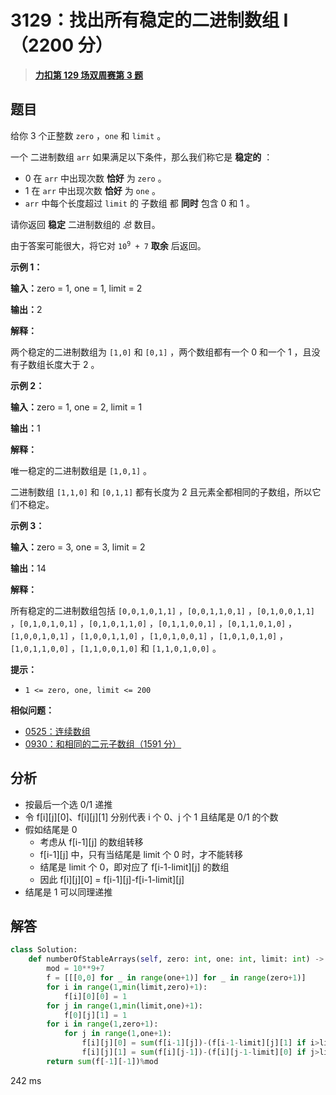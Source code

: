 # 3129：找出所有稳定的二进制数组 I（2200 分）


> <u>**[力扣第 129 场双周赛第 3 题](https://leetcode.cn/problems/find-all-possible-stable-binary-arrays-i/)**</u>

## 题目

<p>给你 3 个正整数 <code>zero</code> ，<code>one</code> 和 <code>limit</code> 。</p>

<p>一个 <span data-keyword="binary-array">二进制数组</span> <code>arr</code> 如果满足以下条件，那么我们称它是 <strong>稳定的</strong> ：</p>

<ul>
<li>0 在 <code>arr</code> 中出现次数 <strong>恰好</strong> 为<strong> </strong><code>zero</code> 。</li>
<li>1 在 <code>arr</code> 中出现次数 <strong>恰好</strong> 为 <code>one</code> 。</li>
<li><code>arr</code> 中每个长度超过 <code>limit</code> 的 <span data-keyword="subarray-nonempty">子数组</span> 都 <strong>同时</strong> 包含 0 和 1 。</li>
</ul>

<p>请你返回 <strong>稳定</strong> 二进制数组的 <em>总</em> 数目。</p>

<p>由于答案可能很大，将它对 <code>10<sup>9</sup> + 7</code> <b>取余</b> 后返回。</p>



<p><strong class="example">示例 1：</strong></p>

<div class="example-block">
<p><span class="example-io"><b>输入：</b>zero = 1, one = 1, limit = 2</span></p>

<p><span class="example-io"><b>输出：</b>2</span></p>

<p><strong>解释：</strong></p>

<p>两个稳定的二进制数组为 <code>[1,0]</code> 和 <code>[0,1]</code> ，两个数组都有一个 0 和一个 1 ，且没有子数组长度大于 2 。</p>
</div>

<p><strong class="example">示例 2：</strong></p>

<div class="example-block">
<p><strong>输入：</strong><span class="example-io">zero = 1, one = 2, limit = 1</span></p>

<p><span class="example-io"><b>输出：</b>1</span></p>

<p><strong>解释：</strong></p>

<p>唯一稳定的二进制数组是 <code>[1,0,1]</code> 。</p>

<p>二进制数组 <code>[1,1,0]</code> 和 <code>[0,1,1]</code> 都有长度为 2 且元素全都相同的子数组，所以它们不稳定。</p>
</div>

<p><strong class="example">示例 3：</strong></p>

<div class="example-block">
<p><span class="example-io"><b>输入：</b>zero = 3, one = 3, limit = 2</span></p>

<p><span class="example-io"><b>输出：</b>14</span></p>

<p><strong>解释：</strong></p>

<p>所有稳定的二进制数组包括 <code>[0,0,1,0,1,1]</code> ，<code>[0,0,1,1,0,1]</code> ，<code>[0,1,0,0,1,1]</code> ，<code>[0,1,0,1,0,1]</code> ，<code>[0,1,0,1,1,0]</code> ，<code>[0,1,1,0,0,1]</code> ，<code>[0,1,1,0,1,0]</code> ，<code>[1,0,0,1,0,1]</code> ，<code>[1,0,0,1,1,0]</code> ，<code>[1,0,1,0,0,1]</code> ，<code>[1,0,1,0,1,0]</code> ，<code>[1,0,1,1,0,0]</code> ，<code>[1,1,0,0,1,0]</code> 和 <code>[1,1,0,1,0,0]</code> 。</p>
</div>



<p><strong>提示：</strong></p>

<ul>
<li><code>1 &lt;= zero, one, limit &lt;= 200</code></li>
</ul>


**相似问题：**
- [0525：连续数组](/leetcode/0525)
- [0930：和相同的二元子数组（1591 分）](/leetcode/0930)


## 分析


- 按最后一个选 0/1 递推
- 令 f[i][j][0]、f[i][j][1] 分别代表 i 个 0、j 个 1 且结尾是 0/1 的个数
- 假如结尾是 0
	- 考虑从 f[i-1][j] 的数组转移
	- f[i-1][j] 中，只有当结尾是 limit 个 0 时，才不能转移
	- 结尾是 limit 个 0，即对应了 f[i-1-limit][j] 的数组
	- 因此 f[i][j][0] = f[i-1][j]-f[i-1-limit][j]
- 结尾是 1 可以同理递推

## 解答


```python
class Solution:
    def numberOfStableArrays(self, zero: int, one: int, limit: int) -> int:
        mod = 10**9+7
        f = [[[0,0] for _ in range(one+1)] for _ in range(zero+1)]
        for i in range(1,min(limit,zero)+1):
            f[i][0][0] = 1
        for j in range(1,min(limit,one)+1):
            f[0][j][1] = 1
        for i in range(1,zero+1):
            for j in range(1,one+1):
                f[i][j][0] = sum(f[i-1][j])-(f[i-1-limit][j][1] if i>limit else 0)
                f[i][j][1] = sum(f[i][j-1])-(f[i][j-1-limit][0] if j>limit else 0)
        return sum(f[-1][-1])%mod
```
242 ms
